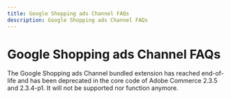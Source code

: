 ```yaml
---
title: Google Shopping ads Channel FAQs
description: Google Shopping ads Channel FAQs
---
```


# Google Shopping ads Channel FAQs

The Google Shopping ads Channel bundled extension has reached end-of-life and has been deprecated in the core code of Adobe Commerce 2.3.5 and 2.3.4-p1. It will not be supported nor function anymore. 
